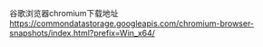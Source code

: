 谷歌浏览器chromium下载地址
https://commondatastorage.googleapis.com/chromium-browser-snapshots/index.html?prefix=Win_x64/

